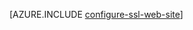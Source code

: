 <properties
	pageTitle="Enable HTTPS for a web app in Azure Websites"
	description="Learn how to enable SSL with an Azure Websites."
	services="app-service"
	documentationCenter=".net"
	authors="cephalin"
	manager="wpickett"
	editor="jimbe"
	tags="top-support-issue"/>

<tags
	ms.service="app-service"
	ms.date="10/23/2015"
	wacn.date=""/>


[AZURE.INCLUDE [configure-ssl-web-site](../includes/configure-ssl-web-site.md)]
